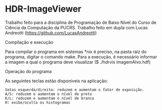 # HDR-ImageViewer

Trabalho feito para a disciplina de Programação de Baixo Nível do Curso de Ciência da Computação da PUCRS. Trabalho feito em dupla com Lucas Andreotti (https://github.com/LucasAndreotti)

Compilação e execução

Para compilar o programa em sistemas *nix é preciso, na pasta raiz do programa, digitar o comando make. 
Para a execução, é necessário informar a imagem a qual o programa deve visualizar ($ ./hdrvis imagemAlvo.hdf)

Operação do programa

As seguintes teclas estão disponíveis na aplicação:

    Setas esquerda/direita: reduzem e aumentam o fator de exposição.
    A/S: reduzem e aumentam o nível de preto
    K/L: reduzem e aumentam o nível de branco
    H: exibe/oculta os histogramas


